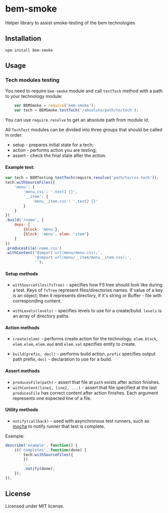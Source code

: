 # bem-smoke

Helper library to assist smoke-testing of the bem technologies

## Installation

`npm install bem-smoke`

## Usage

### Tech modules testing

You need to require `bem-smoke` module and call `testTech` method with a path to your
technology module:

```javascript
    var BEMSmoke = require('bem-smoke');
    var tech = BEMSmoke.testTech('/absolute/path/to/tech');
```

You can use `require.resolve` to get an absolute path from module id.

All `TechTest` modules can be divided into three groups that should be called in order:

* setup - prepares initial state for a tech;
* action - performs action you are testing;
* assert - check the final state after the action.

#### Example test:

```javascript
var tech = BEMTesting.testTech(require.resolve('path/to/css-tech'));
tech.withSourceFiles({
    'menu': {
        'menu.css': '.test1 {}',
        '__item': {
            'menu__item.css': '.test2 {}'
        }
    }
})
.build('/name', {
    deps: [
        {block: 'menu'},
        {block: 'menu', elem: 'item'}
    ]
})
.producesFile('name.css')
.withContent('@import url(menu/menu.css);',
             '@import url(menu/__item/menu__item.css);',
             '');
```

#### Setup methods

* `withSourceFiles(fsTree)` - specifies how FS tree should look like during a test. Keys  of `fsTree` represent
files/directories names. If value of a key is an object, then it represents directory, if it's string or Buffer -
file with corresponding content.

* `withLevels(levels)` - specifies levels to use for a create/bulid. `levels` is an array of directory paths.

#### Action methods

* `create(elem)` - performs create action for the technology. `elem.block`, `elem.elem`, `elem.mod` and `elem.val`
specifies entity to create.

* `build(prefix, decl)` - performs build action. `prefix` specifies output path prefix, `decl` - declaration
to use for a build.

#### Assert methods

* `producesFile(path)` - assert that file at `path` exists after action finishes.
* `withContent(line1, line2, ...)` - assert that file specified at the last `producesFile` has correct content
after action finishes. Each argument represents one expected line of a file.

#### Utility methods

* `notify(callback)` - used with asynchronous test runners, such as [mocha](https://github.com/visionmedia/mocha)
to notify runner that test is complete.

Example:

```javascript
describe('example', function() {
    it('completes', function(done) {
        tech.withSourceFiles({
        })
        ...
        .notify(done);
    });
});

```

## License

Licensed under MIT license.
